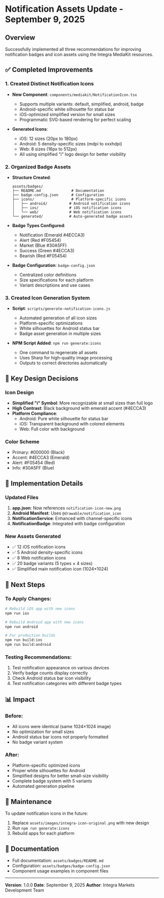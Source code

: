 # Notification Assets Update - September 9, 2025

## Overview
Successfully implemented all three recommendations for improving notification badges and icon assets using the Integra MediaKit resources.

## ✅ Completed Improvements

### 1. Created Distinct Notification Icons
- **New Component**: `components/mediakit/NotificationIcon.tsx`
  - Supports multiple variants: default, simplified, android, badge
  - Android-specific white silhouette for status bar
  - iOS-optimized simplified version for small sizes
  - Programmatic SVG-based rendering for perfect scaling

- **Generated Icons**:
  - iOS: 12 sizes (20px to 180px)
  - Android: 5 density-specific sizes (mdpi to xxxhdpi)
  - Web: 8 sizes (16px to 512px)
  - All using simplified "i" logo design for better visibility

### 2. Organized Badge Assets
- **Structure Created**:
  ```
  assets/badges/
  ├── README.md              # Documentation
  ├── badge-config.json      # Configuration
  ├── icons/                 # Platform-specific icons
  │   ├── android/          # Android notification icons
  │   ├── ios/              # iOS notification icons
  │   └── web/              # Web notification icons
  └── generated/            # Auto-generated badge assets
  ```

- **Badge Types Configured**:
  - Notification (Emerald #4ECCA3)
  - Alert (Red #F05454)
  - Market (Blue #30A5FF)
  - Success (Green #4ECCA3)
  - Bearish (Red #F05454)

- **Badge Configuration**: `badge-config.json`
  - Centralized color definitions
  - Size specifications for each platform
  - Variant descriptions and use cases

### 3. Created Icon Generation System
- **Script**: `scripts/generate-notification-icons.js`
  - Automated generation of all icon sizes
  - Platform-specific optimizations
  - White silhouettes for Android status bar
  - Badge asset generation in multiple sizes

- **NPM Script Added**: `npm run generate:icons`
  - One command to regenerate all assets
  - Uses Sharp for high-quality image processing
  - Outputs to correct directories automatically

## 🎨 Key Design Decisions

### Icon Design
- **Simplified "i" Symbol**: More recognizable at small sizes than full logo
- **High Contrast**: Black background with emerald accent (#4ECCA3)
- **Platform Compliance**: 
  - Android: Pure white silhouette for status bar
  - iOS: Transparent background with colored elements
  - Web: Full color with background

### Color Scheme
- Primary: #000000 (Black)
- Accent: #4ECCA3 (Emerald)
- Alert: #F05454 (Red)
- Info: #30A5FF (Blue)

## 📱 Implementation Details

### Updated Files
1. **app.json**: Now references `notification-icon-new.png`
2. **Android Manifest**: Uses `@drawable/notification_icon` 
3. **NotificationService**: Enhanced with channel-specific icons
4. **NotificationBadge**: Integrated with badge configuration

### New Assets Generated
- ✅ 12 iOS notification icons
- ✅ 5 Android density-specific icons
- ✅ 8 Web notification icons
- ✅ 20 badge variants (5 types × 4 sizes)
- ✅ Simplified main notification icon (1024×1024)

## 🚀 Next Steps

### To Apply Changes:
```bash
# Rebuild iOS app with new icons
npm run ios

# Rebuild Android app with new icons
npm run android

# For production builds
npm run build:ios
npm run build:android
```

### Testing Recommendations:
1. Test notification appearance on various devices
2. Verify badge counts display correctly
3. Check Android status bar icon visibility
4. Test notification categories with different badge types

## 📊 Impact

### Before:
- All icons were identical (same 1024×1024 image)
- No optimization for small sizes
- Android status bar icons not properly formatted
- No badge variant system

### After:
- Platform-specific optimized icons
- Proper white silhouettes for Android
- Simplified designs for better small-size visibility
- Complete badge system with 5 variants
- Automated generation pipeline

## 🔧 Maintenance

To update notification icons in the future:
1. Replace `assets/images/integra-icon-original.png` with new design
2. Run `npm run generate:icons`
3. Rebuild apps for each platform

## 📝 Documentation
- Full documentation: `assets/badges/README.md`
- Configuration: `assets/badges/badge-config.json`
- Component usage examples in component files

---

**Version**: 1.0.0
**Date**: September 9, 2025
**Author**: Integra Markets Development Team
